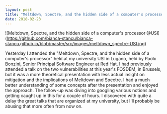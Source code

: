 ```yaml
---
layout: post
title: "Meltdown, Spectre, and the hidden side of a computer's processor @USI"
date: 2018-02-23
---
```


![Meltdown, Spectre, and the hidden side of a computer's processor @USI] (https://github.com/bianca-stancu/bianca-stancu.github.io/blob/master/src/images/meltdown_spectre-USI.jpg)

Yesterday I attended the "Meltdown, Spectre, and the hidden side of a computer's processor" held at my university USI in Lugano, 
held by Paolo Bonzini, Senior Principal Software Engineer at Red Hat. I had previously attended a talk on the two vulnerabilities
at this year's FOSDEM, in Brussels, but it was a more theoretical presentation with less actual insight on mitigation and the implications
of Meltdown and Spectre. I had a much better understanding of some concepts after the presentation and enjoyed the approach.
The follow-up was diving into googling various notions and getting caught up in this for a couple of hours.
I discovered with quite a delay the great talks that are organized at my university, but I'll probably be abusing that more often from now on.
